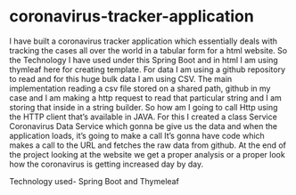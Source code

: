 # coronavirus-tracker-application
I have built a coronavirus tracker application which essentially deals with tracking the cases all over 
the world in a tabular form for a html website. So the Technology I have used under this Spring Boot
and in html I am using thymleaf here for creating template. For data I am using a github repository 
to read and for this huge bulk data I am using CSV. The main implementation reading a csv file 
stored on a shared path, github in my case and I am making a http request to read that particular 
string and I am storing that inside in a string builder. So how am I going to call Http using the HTTP 
client that’s available in JAVA. For this I created a class Service Coronavirus Data Service which gonna 
be give us the data and when the application loads, it’s going to make a call It’s gonna have code 
which makes a call to the URL and fetches the raw data from github. At the end of the project 
looking at the website we get a proper analysis or a proper look how the coronavirus is getting 
increased day by day.

Technology used- Spring Boot and Thymeleaf
